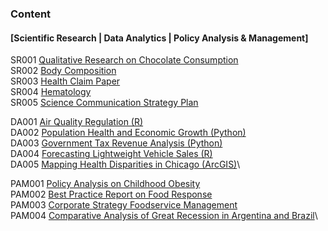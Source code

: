 ### Content 
#### [Scientific Research | Data Analytics | Policy Analysis & Management]

SR001  [Qualitative Research on Chocolate Consumption](https://github.com/jeremyxuu/research-projects/blob/main/1.%20Qualitative%20Research%20on%20Chocolate%20Consumption.pdf)\
SR002  [Body Composition](https://github.com/jeremyxuu/research-projects/blob/main/2.%20Body%20Composition.pdf)\
SR003  [Health Claim Paper](https://github.com/jeremyxuu/research-projects/blob/main/3.%20Health%20Claim%20Paper.pdf)\
SR004  [Hematology](https://github.com/jeremyxuu/research-projects/blob/main/4.%20Hematology.pdf)\
SR005  [Science Communication Strategy Plan](https://github.com/jeremyxuu/research-projects/blob/main/7.%20Science%20Communication%20Strategy%20Plan.pdf)


DA001  [Air Quality Regulation (R)](https://github.com/jeremyxuu/research-projects/blob/main/9.%20Air%20Quality%20Regulation%20(R).pdf)\
DA002  [Population Health and Economic Growth (Python)](https://github.com/jeremyxuu/research-projects/blob/main/10.%20Population%20Health%20and%20Economic%20Growth%20(Python).pdf)\
DA003  [Government Tax Revenue Analysis (Python)](https://github.com/jeremyxuu/research-projects/blob/main/11.%20Government%20Tax%20Revenue%20Analysis%20(Python).pdf)\
DA004  [Forecasting Lightweight Vehicle Sales (R)](https://github.com/jeremyxuu/research-projects/blob/main/12.%20Forecasting%20Lightweight%20Vehicle%20Sales.pdf)\
DA005  [Mapping Health Disparities in Chicago (ArcGIS)](https://github.com/jeremyxuu/research-projects/blob/main/13.%20Mapping%20Health%20Disparities%20in%20Chicago.pdf)\


PAM001  [Policy Analysis on Childhood Obesity](https://github.com/jeremyxuu/research-projects/blob/main/5.%20Policy%20Analysis%20on%20Childhood%20Obesity.pdf)\
PAM002  [Best Practice Report on Food Response](https://github.com/jeremyxuu/research-projects/blob/main/6.%20Best%20Practice%20Report%20on%20Food%20Response.pdf)\
PAM003  [Corporate Strategy Foodservice Management](https://github.com/jeremyxuu/research-projects/blob/main/8.%20Corporate%20Strategy%20Foodservice%20Management.pdf)\
PAM004  [Comparative Analysis of Great Recession in Argentina and Brazil](https://github.com/jeremyxuu/research-projects/blob/main/14.%20Comparative%20Analysis%20of%20Great%20Recession%20in%20Argentina%20and%20Brazil.pdf)\
